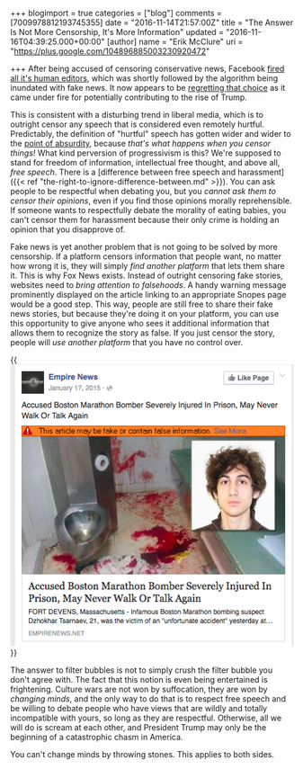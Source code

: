 +++
blogimport = true
categories = ["blog"]
comments = [7009978812193745355]
date = "2016-11-14T21:57:00Z"
title = "The Answer Is Not More Censorship, It's More Information"
updated = "2016-11-16T04:39:25.000+00:00"
[author]
name = "Erik McClure"
uri = "https://plus.google.com/104896885003230920472"

+++
After being accused of censoring conservative news, Facebook [fired all it's human editors](http://arstechnica.com/business/2016/08/facebook-fires-human-editors-algorithm-immediately-posts-fake-news/), which was shortly followed by the algorithm being inundated with fake news. It now appears to be [regretting that choice](http://www.nytimes.com/2016/11/14/technology/facebook-is-said-to-question-its-influence-in-election.html) as it came under fire for potentially contributing to the rise of Trump.

This is consistent with a disturbing trend in liberal media, which is to outright censor any speech that is considered even remotely hurtful. Predictably, the definition of "hurtful" speech has gotten wider and wider to the [point of absurdity](http://www.washingtontimes.com/news/2016/aug/1/ben-shapiro-banned-from-depaul-university-over-sec/), because *that's what happens when you censor things!* What kind perversion of progressivism is this? We're supposed to stand for freedom of information, intellectual free thought, and above all, *free speech*. There is a [difference between free speech and harassment]({{< ref "the-right-to-ignore-difference-between.md" >}}). You can ask people to be respectful when debating you, but you *cannot ask them to censor their opinions*, even if you find those opinions morally reprehensible. If someone wants to respectfully debate the morality of eating babies, you can't censor them for harassment because their only crime is holding an opinion that you disapprove of.

Fake news is yet another problem that is not going to be solved by more censorship. If a platform censors information that people want, no matter how wrong it is, they will simply *find another platform* that lets them share it. This is why Fox News exists. Instead of outright censoring fake stories, websites need to *bring attention to falsehoods*. A handy warning message prominently displayed on the article linking to an appropriate Snopes page would be a good step. This way, people are still free to share their fake news stories, but because they're doing it on your platform, you can use this opportunity to give anyone who sees it additional information that allows them to recognize the story as false. If you just censor the story, people will *use another platform* that you have no control over.

{{<img src="/img/3q7FsJV.png" alt="Example of flagged news story" width="505">}}

The answer to filter bubbles is not to simply crush the filter bubble you don't agree with. The fact that this notion is even being entertained is frightening. Culture wars are not won by suffocation, they are won by *changing minds*, and the only way to do that is to respect free speech and be willing to debate people who have views that are wildly and totally incompatible with yours, so long as they are respectful. Otherwise, all we will do is scream at each other, and President Trump may only be the beginning of a catastrophic chasm in America.

You can't change minds by throwing stones. This applies to both sides.
